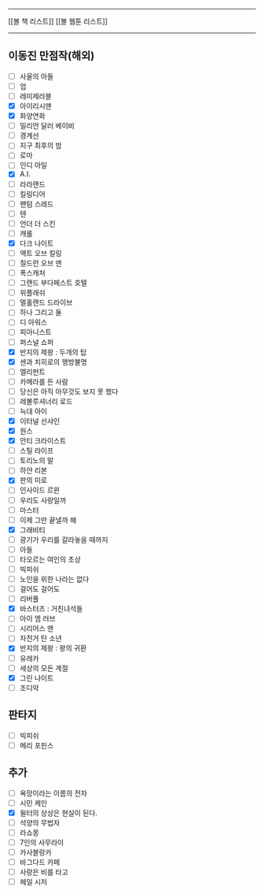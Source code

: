 ***
[[볼 책 리스트]]
[[볼 웹툰 리스트]]
*** 

## 이동진 만점작(해외) 
- [ ] 사울의 아들
- [ ] 업
- [ ] 레미제라블
- [x] 아이리시맨
- [x] 화양연화
- [ ] 밀리언 달러 베이비
- [ ] 경계선
- [ ] 지구 최후의 밤
- [ ] 로마
- [ ] 인디 아일
- [x] A.I.
- [ ] 라라랜드
- [ ] 킬링디어
- [ ] 팬텀 스레드
- [ ] 텐
- [ ] 언더 더 스킨
- [ ] 캐롤
- [x] 다크 나이트
- [ ] 액트 오브 킬링
- [ ] 칠드런 오브 맨
- [ ] 폭스캐처
- [ ] 그랜드 부다페스트 호텔
- [ ] 위플래쉬
- [ ] 멀홀랜드 드라이브
- [ ] 하나 그리고 둘
- [ ] 디 아워스
- [ ] 피아니스트
- [ ] 퍼스널 쇼퍼
- [x] 반지의 제왕 : 두개의 탑
- [x] 센과 치히로의 행방불명
- [ ] 엘리펀트
- [ ] 카메라를 든 사람
- [ ] 당신은 아직 아무것도 보지 못 했다
- [ ] 레볼루셔너리 로드
- [ ] 늑대 아이
- [x] 이터널 선샤인
- [x] 원스
- [x] 안티 크라이스트
- [ ] 스틸 라이프
- [ ] 토리노의 말
- [ ] 하얀 리본
- [x] 판의 미로
- [ ] 인사이드 르윈
- [ ] 우리도 사랑일까
- [ ] 마스터
- [ ] 이제 그만 끝낼까 해
- [x] 그래비티
- [ ] 광기가 우리를 갈라놓을 때까지
- [ ] 아들
- [ ] 타오르는 여인의 초상
- [ ] 빅피쉬
- [ ] 노인을 위한 나라는 없다
- [ ] 걸어도 걸어도
- [ ] 리버풀
- [x] 바스터즈 : 거친녀석들
- [ ] 아이 엠 러브
- [ ] 시리어스 맨
- [ ] 자전거 탄 소년
- [x] 반지의 제왕 : 왕의 귀환
- [ ] 유레카
- [ ] 세상의 모든 계절
- [x] 그린 나이트
- [ ] 조디악

## 판타지

- [ ] 빅피쉬
- [ ] 메리 포핀스

## 추가

- [ ] 욕망이라는 이름의 전차
- [ ] 시민 케인
- [x] 윌터의 상상은 현실이 된다.
- [ ] 석양의 무법자
- [ ] 라쇼몽
- [ ] 7인의 사무라이
- [ ] 카사블랑카
- [ ] 바그다드 카페
- [ ] 사랑은 비를 타고
- [ ] 헤일 시저